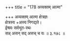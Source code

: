 +++
title = "178 अव्यक्तम् आत्मा"

+++
अव्यक्तम् आत्मा क्षेत्रज्ञः  
क्षेत्रस्य +अस्य निगद्यते।  
ईश्रवः सर्वभूत-स्थः  
सन्न् असन् सद् असच् च यः  ॥ ३.१७८ ॥